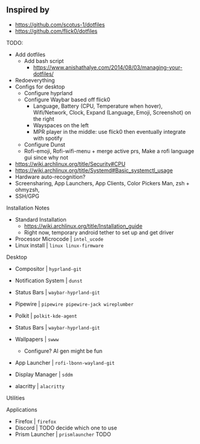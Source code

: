 ## Inspired by

- https://github.com/scotus-1/dotfiles
- https://github.com/flick0/dotfiles

TODO:
- Add dotfiles
  - Add bash script
    - https://www.anishathalye.com/2014/08/03/managing-your-dotfiles/
- Redoeverything
- Configs for desktop
  - Configure hyprland
  - Configure Waybar based off flick0
    - Language, Battery (CPU, Temperature when hover), Wifi/Network, Clock, Expand (Language, Emoji, Screenshot) on the right
    - Wayspaces on the left
    - MPR player in the middle: use flick0 then eventually integrate with spotify
  - Configure Dunst
  - Rofi-emoji, Rofi-wifi-menu + merge active prs, Make a rofi language gui since why not
- https://wiki.archlinux.org/title/Security#CPU
- https://wiki.archlinux.org/title/Systemd#Basic_systemctl_usage
- Hardware auto-recognition?
- Screensharing, App Launchers, App Clients, Color Pickers
Man, zsh + ohmyzsh, 
- SSH/GPG


Installation Notes
- Standard Installation
  - https://wiki.archlinux.org/title/Installation_guide
  - Right now, temporary android tether to set up and get driver
- Processor Microcode | `intel_ucode`
- Linux install | `linux linux-firmware`

Desktop
- Compositor | `hyprland-git`
- Notification System | `dunst`
- Status Bars | `waybar-hyprland-git`

- Pipewire | `pipewire pipewire-jack wireplumber`
- Polkit | `polkit-kde-agent`
- Status Bars | `waybar-hyprland-git`
- Wallpapers | `swww`
  - Configure? AI gen might be fun
- App Launcher | `rofi-lbonn-wayland-git`
- Display Manager | `sddm`

- alacritty | `alacritty`


Utilities



Applications
- Firefox | `firefox`
- Discord | TODO decide which one to use
- Prism Launcher | `prismlauncher` TODO
